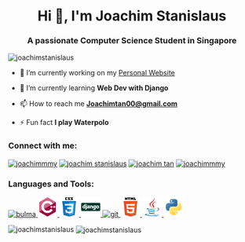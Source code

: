 <h1 align="center">Hi 👋, I'm Joachim Stanislaus</h1>
<h3 align="center">A passionate Computer Science Student in Singapore</h3>

<p align="left"> <img src="https://komarev.com/ghpvc/?username=joachimstanislaus&label=Profile%20views&color=0e75b6&style=flat" alt="joachimstanislaus" /> </p>

- 🔭 I’m currently working on my [Personal Website](https://github.com/JoachimStanislaus/Personal-Website)

- 🌱 I’m currently learning **Web Dev with Django**

- 📫 How to reach me **Joachimtan00@gmail.com**

- ⚡ Fun fact **I play Waterpolo**

<h3 align="left">Connect with me:</h3>
<p align="left">
<a href="https://twitter.com/joachimmmy" target="blank"><img align="center" src="https://raw.githubusercontent.com/rahuldkjain/github-profile-readme-generator/master/src/images/icons/Social/twitter.svg" alt="joachimmmy" height="30" width="40" /></a>
<a href="https://linkedin.com/in/joachimstanislaus" target="blank"><img align="center" src="https://raw.githubusercontent.com/rahuldkjain/github-profile-readme-generator/master/src/images/icons/Social/linked-in-alt.svg" alt="joachim stanislaus" height="30" width="40" /></a>
<a href="https://stackoverflow.com/users/11297111" target="blank"><img align="center" src="https://raw.githubusercontent.com/rahuldkjain/github-profile-readme-generator/master/src/images/icons/Social/stack-overflow.svg" alt="joachim tan" height="30" width="40" /></a>
<a href="https://instagram.com/joachimmmy" target="blank"><img align="center" src="https://raw.githubusercontent.com/rahuldkjain/github-profile-readme-generator/master/src/images/icons/Social/instagram.svg" alt="joachimmmy" height="30" width="40" /></a>
</p>

<h3 align="left">Languages and Tools:</h3>
<p align="left"> <a href="https://bulma.io/" target="_blank" rel="noreferrer"> <img src="https://raw.githubusercontent.com/gilbarbara/logos/804dc257b59e144eaca5bc6ffd16949752c6f789/logos/bulma.svg" alt="bulma" width="40" height="40"/> </a> <a href="https://www.w3schools.com/cpp/" target="_blank" rel="noreferrer"> <img src="https://raw.githubusercontent.com/devicons/devicon/master/icons/cplusplus/cplusplus-original.svg" alt="cplusplus" width="40" height="40"/> </a> <a href="https://www.w3schools.com/css/" target="_blank" rel="noreferrer"> <img src="https://raw.githubusercontent.com/devicons/devicon/master/icons/css3/css3-original-wordmark.svg" alt="css3" width="40" height="40"/> </a> <a href="https://www.djangoproject.com/" target="_blank" rel="noreferrer"> <img src="https://raw.githubusercontent.com/devicons/devicon/master/icons/django/django-original.svg" alt="django" width="40" height="40"/> </a> <a href="https://git-scm.com/" target="_blank" rel="noreferrer"> <img src="https://www.vectorlogo.zone/logos/git-scm/git-scm-icon.svg" alt="git" width="40" height="40"/> </a> <a href="https://www.w3.org/html/" target="_blank" rel="noreferrer"> <img src="https://raw.githubusercontent.com/devicons/devicon/master/icons/html5/html5-original-wordmark.svg" alt="html5" width="40" height="40"/> </a> <a href="https://www.java.com" target="_blank" rel="noreferrer"> <img src="https://raw.githubusercontent.com/devicons/devicon/master/icons/java/java-original.svg" alt="java" width="40" height="40"/> </a> <a href="https://www.python.org" target="_blank" rel="noreferrer"> <img src="https://raw.githubusercontent.com/devicons/devicon/master/icons/python/python-original.svg" alt="python" width="40" height="40"/> </a> </p>

<p><img align="left" src="https://github-readme-stats.vercel.app/api/top-langs?username=joachimstanislaus&show_icons=true&locale=en&layout=compact" alt="joachimstanislaus" /></p>

<p>&nbsp;<img align="center" src="https://github-readme-stats.vercel.app/api?username=joachimstanislaus&show_icons=true&locale=en" alt="joachimstanislaus" /></p>
